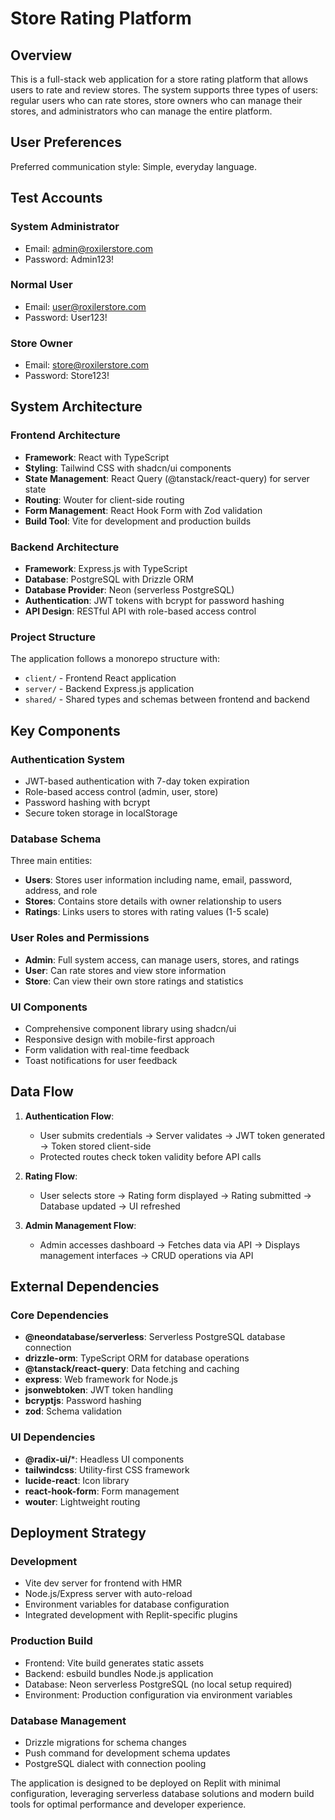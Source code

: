 # Store Rating Platform

## Overview

This is a full-stack web application for a store rating platform that allows users to rate and review stores. The system supports three types of users: regular users who can rate stores, store owners who can manage their stores, and administrators who can manage the entire platform.

## User Preferences

Preferred communication style: Simple, everyday language.

## Test Accounts

### System Administrator
- Email: admin@roxilerstore.com
- Password: Admin123!

### Normal User
- Email: user@roxilerstore.com
- Password: User123!

### Store Owner
- Email: store@roxilerstore.com
- Password: Store123!

## System Architecture

### Frontend Architecture
- **Framework**: React with TypeScript
- **Styling**: Tailwind CSS with shadcn/ui components
- **State Management**: React Query (@tanstack/react-query) for server state
- **Routing**: Wouter for client-side routing
- **Form Management**: React Hook Form with Zod validation
- **Build Tool**: Vite for development and production builds

### Backend Architecture
- **Framework**: Express.js with TypeScript
- **Database**: PostgreSQL with Drizzle ORM
- **Database Provider**: Neon (serverless PostgreSQL)
- **Authentication**: JWT tokens with bcrypt for password hashing
- **API Design**: RESTful API with role-based access control

### Project Structure
The application follows a monorepo structure with:
- `client/` - Frontend React application
- `server/` - Backend Express.js application
- `shared/` - Shared types and schemas between frontend and backend

## Key Components

### Authentication System
- JWT-based authentication with 7-day token expiration
- Role-based access control (admin, user, store)
- Password hashing with bcrypt
- Secure token storage in localStorage

### Database Schema
Three main entities:
- **Users**: Stores user information including name, email, password, address, and role
- **Stores**: Contains store details with owner relationship to users
- **Ratings**: Links users to stores with rating values (1-5 scale)

### User Roles and Permissions
- **Admin**: Full system access, can manage users, stores, and ratings
- **User**: Can rate stores and view store information
- **Store**: Can view their own store ratings and statistics

### UI Components
- Comprehensive component library using shadcn/ui
- Responsive design with mobile-first approach
- Form validation with real-time feedback
- Toast notifications for user feedback

## Data Flow

1. **Authentication Flow**:
   - User submits credentials → Server validates → JWT token generated → Token stored client-side
   - Protected routes check token validity before API calls

2. **Rating Flow**:
   - User selects store → Rating form displayed → Rating submitted → Database updated → UI refreshed

3. **Admin Management Flow**:
   - Admin accesses dashboard → Fetches data via API → Displays management interfaces → CRUD operations via API

## External Dependencies

### Core Dependencies
- **@neondatabase/serverless**: Serverless PostgreSQL database connection
- **drizzle-orm**: TypeScript ORM for database operations
- **@tanstack/react-query**: Data fetching and caching
- **express**: Web framework for Node.js
- **jsonwebtoken**: JWT token handling
- **bcryptjs**: Password hashing
- **zod**: Schema validation

### UI Dependencies
- **@radix-ui/***: Headless UI components
- **tailwindcss**: Utility-first CSS framework
- **lucide-react**: Icon library
- **react-hook-form**: Form management
- **wouter**: Lightweight routing

## Deployment Strategy

### Development
- Vite dev server for frontend with HMR
- Node.js/Express server with auto-reload
- Environment variables for database configuration
- Integrated development with Replit-specific plugins

### Production Build
- Frontend: Vite build generates static assets
- Backend: esbuild bundles Node.js application
- Database: Neon serverless PostgreSQL (no local setup required)
- Environment: Production configuration via environment variables

### Database Management
- Drizzle migrations for schema changes
- Push command for development schema updates
- PostgreSQL dialect with connection pooling

The application is designed to be deployed on Replit with minimal configuration, leveraging serverless database solutions and modern build tools for optimal performance and developer experience.